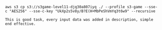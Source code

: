     aws s3 cp s3://s3game-level11-djq30a807iyq ./ --profile s3-game --sse-c "AES256" --sse-c-key "UkXp2s5v8y/B?E(H+MbPeShVmYq3t6w9" --recursive

    This is good task, every input data was added in description, simple end effective. 